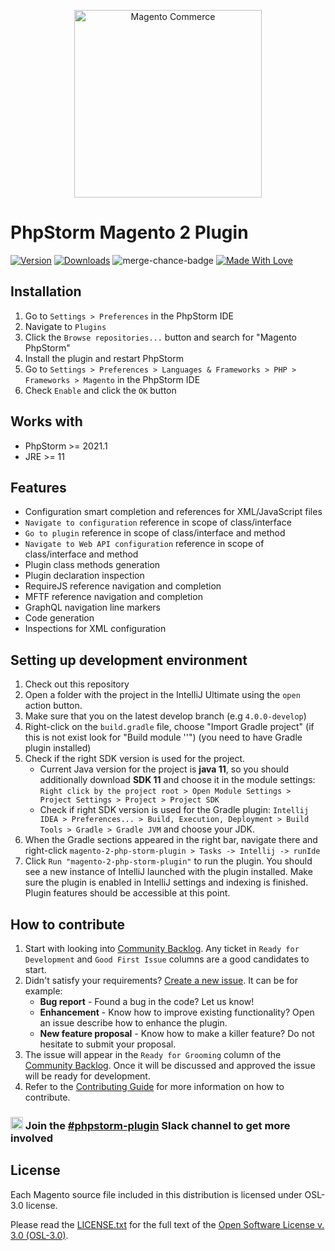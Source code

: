 <p align="center">
    <a href="https://magento.com">
        <img src="https://static.magento.com/sites/all/themes/magento/logo.svg" width="300px" alt="Magento Commerce" />
    </a>
</p>

# PhpStorm Magento 2 Plugin

[![Version](http://phpstorm.espend.de/badge/8024/version)](https://plugins.jetbrains.com/plugin/8024)
[![Downloads](http://phpstorm.espend.de/badge/8024/downloads)](https://plugins.jetbrains.com/plugin/8024)
![merge-chance-badge](https://img.shields.io/endpoint?url=https%3A%2F%2Fmerge-chance.info%2Fbadge%3Frepo%3Dmagento/magento2-phpstorm-plugin)
[![Made With Love](https://img.shields.io/badge/Made%20With-Love-orange.svg)](https://magento.com)

## Installation

1. Go to `Settings > Preferences` in the PhpStorm IDE
2. Navigate to `Plugins`
3. Click the `Browse repositories...` button and search for "Magento PhpStorm"
4. Install the plugin and restart PhpStorm
5. Go to `Settings > Preferences > Languages & Frameworks > PHP > Frameworks > Magento` in the PhpStorm IDE
6. Check `Enable` and click the `OK` button

## Works with

* PhpStorm >= 2021.1
* JRE >= 11

## Features

* Configuration smart completion and references for XML/JavaScript files
* `Navigate to configuration` reference in scope of class/interface
* `Go to plugin` reference in scope of class/interface and method
* `Navigate to Web API configuration` reference in scope of class/interface and method
* Plugin class methods generation
* Plugin declaration inspection
* RequireJS reference navigation and completion
* MFTF reference navigation and completion
* GraphQL navigation line markers
* Code generation
* Inspections for XML configuration

## Setting up development environment

1. Check out this repository
1. Open a folder with the project in the IntelliJ Ultimate using the `open` action button.
1. Make sure that you on the latest develop branch (e.g `4.0.0-develop`)
1. Right-click on the `build.gradle` file, choose "Import Gradle project" (if this is not exist look for "Build module '<root folder name>'") (you need to have Gradle plugin installed)
1. Check if the right SDK version is used for the project.
   - Current Java version for the project is **java 11**, so you should additionally download **SDK 11** and choose it in the module settings: `Right click by the project root > Open Module Settings > Project Settings > Project > Project SDK`
   - Check if right SDK version is used for the Gradle plugin: `Intellij IDEA > Preferences... > Build, Execution, Deployment > Build Tools > Gradle > Gradle JVM` and choose your JDK.
1. When the Gradle sections appeared in the right bar, navigate there and right-click `magento-2-php-storm-plugin > Tasks -> Intellij -> runIde`
1. Click `Run "magento-2-php-storm-plugin"` to run the plugin. You should see a new instance of IntelliJ launched with the plugin installed. Make sure the plugin is enabled in IntelliJ settings and indexing is finished. Plugin features should be accessible at this point.

## How to contribute
1) Start with looking into [Community Backlog](https://github.com/magento/magento2-phpstorm-plugin/projects/2). Any ticket in `Ready for Development` and `Good First Issue` columns are a good candidates to start.
2) Didn't satisfy your requirements? [Create a new issue](https://github.com/magento/magento2-phpstorm-plugin/issues/new). It can be for example:
   - **Bug report** - Found a bug in the code? Let us know!
   - **Enhancement** - Know how to improve existing functionality? Open an issue describe how to enhance the plugin.
   - **New feature proposal** - Know how to make a killer feature? Do not hesitate to submit your proposal.
3) The issue will appear in the `Ready for Grooming` column of the [Community Backlog](https://github.com/magento/magento2-phpstorm-plugin/projects/2). Once it will be discussed and approved the issue will be ready for development.
4) Refer to the [Contributing Guide](https://github.com/magento/magento2-phpstorm-plugin/blob/2.1.0-develop/.github/CONTRIBUTING.md) for more information on how to contribute.

### <img src="https://upload.wikimedia.org/wikipedia/commons/7/76/Slack_Icon.png" width="20"> Join the [#phpstorm-plugin](https://magentocommeng.slack.com/archives/C010C2LUCEA) Slack channel to get more involved

## License

Each Magento source file included in this distribution is licensed under OSL-3.0 license.

Please read the [LICENSE.txt](https://github.com/magento/magento2-phpstorm-plugin/blob/master/LICENSE.txt) for the full text of the [Open Software License v. 3.0 (OSL-3.0)](http://opensource.org/licenses/osl-3.0.php).
